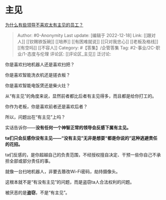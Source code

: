 # 主见
[为什么有些领导不喜欢太有主见的员工？](https://www.zhihu.com/question/562074341/answer/2805611074)

> Author: #0-Anonymity
> Last update: [编辑于 2022-12-18]
> Link: [[跟对人]] [[钦赐铁饭碗]] [[培养]] [[有困难就说]] [[只对我忠心]] [[老板及格线]] [[有空吗]] [[不容人]]
> Category: #【答集】/企管答集
> Tag: #2-事业/2C-职业/1-态度与伦理
> 评论区: [[评论区_主见]]
> 泛讨论:

你是喜欢扫地机器人还是喜欢扫把？

你是喜欢智能洗衣机还是搓衣板？

你是喜欢智能电饭煲还是柴火灶？

从“有主见”的角度来说，显然前者都比后者有主见得多，而且都是给你打工的。

你作为老板，你是喜欢前者还是喜欢后者？

所以，问题出在“有主见”上吗？

实话告诉你——**没有任何一个神智正常的领导会反感下属有主见。**

**ta们只会反感你没有主见——“没有主见”无非是想耍“都是你说的”这种逃避责任的花招。**

ta们反感的，是你超越自己的负责范围，不经授权擅自决定、干预一些你自己不承担全部或部分责任的事。

就像一台扫地机器人，非要去篡改Wi-Fi密码，劫持摄像头。

这根本就不是“有没有主见”的问题，而是盗窃ta人合法权利的问题。

被厌恶的是**盗窃**，不是“有主见”。
